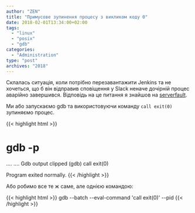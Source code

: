```yaml
---
author: "ZEN"
title: "Примусове зупинення процесу з викликом коду 0"
date: 2018-02-01T13:34:00+02:00
tags:
  - "linux"
  - "posix"
  - "gdb"
categories:
  - "Administration"
type: "post"
archives: "2018"
---
```


Склалась ситуація, коли потрібно перезавантажити Jenkins та не хочеться, що б він відправив сповіщення у Slack неначе дочірній процес аварійно завершився. Відповідь на це питання я знайшов на
[serverfault](https://serverfault.com/questions/390846/kill-a-process-and-force-it-to-return-0-in-linux/515412#515412).

<!--more-->

Ми або запускаємо gdb та використовуючи команду `call exit(0)` зупиняємо процес.

{{< highlight html >}}
# gdb -p <process id>
....
.... Gdb output clipped
(gdb) call exit(0)

Program exited normally.
{{< /highlight >}}

Або робимо все те ж саме, але однією командою:

{{< highlight html >}}
gdb --batch --eval-command 'call exit(0)' --pid <process id>
{{< /highlight >}}
